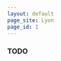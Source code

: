 ```yaml
---
layout: default
page_site: Lyon 
page_id: 1
---
```


<!-- Commented in the navbar, see data/rtca.yml GV -->

### TODO 
